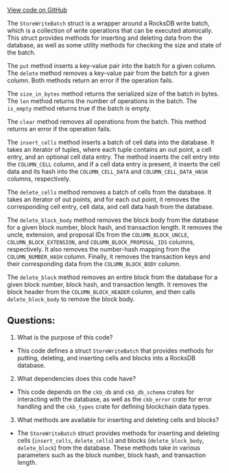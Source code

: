 [View code on GitHub](https://github.com/nervosnetwork/ckb/blob/develop/store/src/write_batch.rs)

The `StoreWriteBatch` struct is a wrapper around a RocksDB write batch, which is a collection of write operations that can be executed atomically. This struct provides methods for inserting and deleting data from the database, as well as some utility methods for checking the size and state of the batch.

The `put` method inserts a key-value pair into the batch for a given column. The `delete` method removes a key-value pair from the batch for a given column. Both methods return an error if the operation fails.

The `size_in_bytes` method returns the serialized size of the batch in bytes. The `len` method returns the number of operations in the batch. The `is_empty` method returns true if the batch is empty.

The `clear` method removes all operations from the batch. This method returns an error if the operation fails.

The `insert_cells` method inserts a batch of cell data into the database. It takes an iterator of tuples, where each tuple contains an out point, a cell entry, and an optional cell data entry. The method inserts the cell entry into the `COLUMN_CELL` column, and if a cell data entry is present, it inserts the cell data and its hash into the `COLUMN_CELL_DATA` and `COLUMN_CELL_DATA_HASH` columns, respectively.

The `delete_cells` method removes a batch of cells from the database. It takes an iterator of out points, and for each out point, it removes the corresponding cell entry, cell data, and cell data hash from the database.

The `delete_block_body` method removes the block body from the database for a given block number, block hash, and transaction length. It removes the uncle, extension, and proposal IDs from the `COLUMN_BLOCK_UNCLE`, `COLUMN_BLOCK_EXTENSION`, and `COLUMN_BLOCK_PROPOSAL_IDS` columns, respectively. It also removes the number-hash mapping from the `COLUMN_NUMBER_HASH` column. Finally, it removes the transaction keys and their corresponding data from the `COLUMN_BLOCK_BODY` column.

The `delete_block` method removes an entire block from the database for a given block number, block hash, and transaction length. It removes the block header from the `COLUMN_BLOCK_HEADER` column, and then calls `delete_block_body` to remove the block body.
## Questions:
 1. What is the purpose of this code?
- This code defines a struct `StoreWriteBatch` that provides methods for putting, deleting, and inserting cells and blocks into a RocksDB database.

2. What dependencies does this code have?
- This code depends on the `ckb_db` and `ckb_db_schema` crates for interacting with the database, as well as the `ckb_error` crate for error handling and the `ckb_types` crate for defining blockchain data types.

3. What methods are available for inserting and deleting cells and blocks?
- The `StoreWriteBatch` struct provides methods for inserting and deleting cells (`insert_cells`, `delete_cells`) and blocks (`delete_block_body`, `delete_block`) from the database. These methods take in various parameters such as the block number, block hash, and transaction length.
